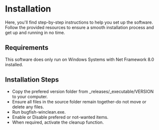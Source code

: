 # Installation

Here, you'll find step-by-step instructions to help you set up the software. Follow the provided resources to ensure a smooth installation process and get up and running in no time.

## Requirements

This software does only run on Windows Systems with Net Framework 8.0 installed.

## Installation Steps

- Copy the prefered version folder from _releases/_executable/VERSION to your computer.
- Ensure all files in the source folder remain together-do not move or delete any files.
- Run bugfish-winclean.exe.
- Enable or Disable prefered or not-wanted items.
- When required, activate the cleanup function.
